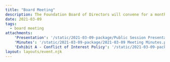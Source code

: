```yaml
---
title: "Board Meeting"
description: The Foundation Board of Directors will convene for a monthly meeting.
date: 2021-03-09
tags:
  - board meeting
attachments:
    'Presentation': '/static/2021-03-09-package/Public Session Presentation.pdf'
    'Minutes': '/static/2021-03-09-package/2021-03-09 Meeting Minutes.pdf'
    'Exhibit A - Conflict of Interest Policy': '/static/2021-03-09-package/Exhibit A - Conflict of Interest Policy.pdf'
layout: layouts/event.njk
---
```

